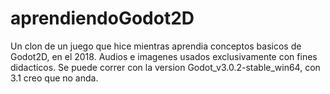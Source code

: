 # aprendiendoGodot2D
Un clon de un juego que hice mientras aprendia conceptos basicos de Godot2D, en el 2018.
Audios e imagenes usados exclusivamente con fines didacticos.
Se puede correr con la version Godot_v3.0.2-stable_win64, con 3.1 creo que no anda.
